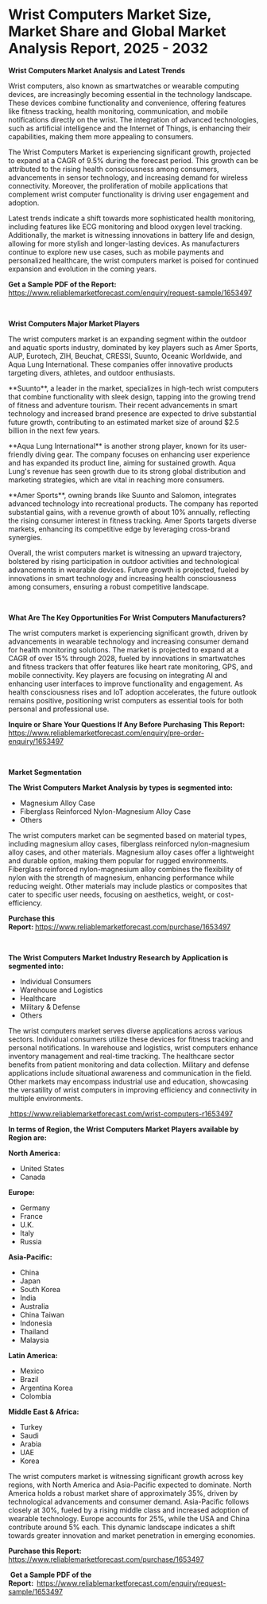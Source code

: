 <p><h1>Wrist Computers Market Size, Market Share and Global Market Analysis Report, 2025 - 2032</h1></p><p><strong>Wrist Computers Market Analysis and Latest Trends</strong></p>
<p><p>Wrist computers, also known as smartwatches or wearable computing devices, are increasingly becoming essential in the technology landscape. These devices combine functionality and convenience, offering features like fitness tracking, health monitoring, communication, and mobile notifications directly on the wrist. The integration of advanced technologies, such as artificial intelligence and the Internet of Things, is enhancing their capabilities, making them more appealing to consumers.</p><p>The Wrist Computers Market is experiencing significant growth, projected to expand at a CAGR of 9.5% during the forecast period. This growth can be attributed to the rising health consciousness among consumers, advancements in sensor technology, and increasing demand for wireless connectivity. Moreover, the proliferation of mobile applications that complement wrist computer functionality is driving user engagement and adoption.</p><p>Latest trends indicate a shift towards more sophisticated health monitoring, including features like ECG monitoring and blood oxygen level tracking. Additionally, the market is witnessing innovations in battery life and design, allowing for more stylish and longer-lasting devices. As manufacturers continue to explore new use cases, such as mobile payments and personalized healthcare, the wrist computers market is poised for continued expansion and evolution in the coming years.</p></p>
<p><strong>Get a Sample PDF of the Report:&nbsp;</strong> <a href="https://www.reliablemarketforecast.com/enquiry/request-sample/1653497?utm_campaign=3535&utm_medium=2&utm_source=Github&utm_content=ia&utm_term=18042025&utm_id=wrist-computers">https://www.reliablemarketforecast.com/enquiry/request-sample/1653497</a></p>
<p>&nbsp;</p>
<p><strong>Wrist Computers Major Market Players</strong></p>
<p><p>The wrist computers market is an expanding segment within the outdoor and aquatic sports industry, dominated by key players such as Amer Sports, AUP, Eurotech, ZIH, Beuchat, CRESSI, Suunto, Oceanic Worldwide, and Aqua Lung International. These companies offer innovative products targeting divers, athletes, and outdoor enthusiasts.</p><p>**Suunto**, a leader in the market, specializes in high-tech wrist computers that combine functionality with sleek design, tapping into the growing trend of fitness and adventure tourism. Their recent advancements in smart technology and increased brand presence are expected to drive substantial future growth, contributing to an estimated market size of around $2.5 billion in the next few years.</p><p>**Aqua Lung International** is another strong player, known for its user-friendly diving gear. The company focuses on enhancing user experience and has expanded its product line, aiming for sustained growth. Aqua Lung's revenue has seen growth due to its strong global distribution and marketing strategies, which are vital in reaching more consumers.</p><p>**Amer Sports**, owning brands like Suunto and Salomon, integrates advanced technology into recreational products. The company has reported substantial gains, with a revenue growth of about 10% annually, reflecting the rising consumer interest in fitness tracking. Amer Sports targets diverse markets, enhancing its competitive edge by leveraging cross-brand synergies.</p><p>Overall, the wrist computers market is witnessing an upward trajectory, bolstered by rising participation in outdoor activities and technological advancements in wearable devices. Future growth is projected, fueled by innovations in smart technology and increasing health consciousness among consumers, ensuring a robust competitive landscape.</p></p>
<p>&nbsp;</p>
<p><strong>What Are The Key Opportunities For Wrist Computers Manufacturers?</strong></p>
<p><p>The wrist computers market is experiencing significant growth, driven by advancements in wearable technology and increasing consumer demand for health monitoring solutions. The market is projected to expand at a CAGR of over 15% through 2028, fueled by innovations in smartwatches and fitness trackers that offer features like heart rate monitoring, GPS, and mobile connectivity. Key players are focusing on integrating AI and enhancing user interfaces to improve functionality and engagement. As health consciousness rises and IoT adoption accelerates, the future outlook remains positive, positioning wrist computers as essential tools for both personal and professional use.</p></p>
<p><strong>Inquire or Share Your Questions If Any Before Purchasing This Report:</strong> <a href="https://www.reliablemarketforecast.com/enquiry/pre-order-enquiry/1653497?utm_campaign=3535&utm_medium=2&utm_source=Github&utm_content=ia&utm_term=18042025&utm_id=wrist-computers">https://www.reliablemarketforecast.com/enquiry/pre-order-enquiry/1653497</a></p>
<p>&nbsp;</p>
<p><strong>Market Segmentation</strong></p>
<p><strong>The Wrist Computers Market Analysis by types is segmented into:</strong></p>
<p><ul><li>Magnesium Alloy Case</li><li>Fiberglass Reinforced Nylon-Magnesium Alloy Case</li><li>Others</li></ul></p>
<p><p>The wrist computers market can be segmented based on material types, including magnesium alloy cases, fiberglass reinforced nylon-magnesium alloy cases, and other materials. Magnesium alloy cases offer a lightweight and durable option, making them popular for rugged environments. Fiberglass reinforced nylon-magnesium alloy combines the flexibility of nylon with the strength of magnesium, enhancing performance while reducing weight. Other materials may include plastics or composites that cater to specific user needs, focusing on aesthetics, weight, or cost-efficiency.</p></p>
<p><strong>Purchase this Report:&nbsp;</strong><a href="https://www.reliablemarketforecast.com/purchase/1653497?utm_campaign=3535&utm_medium=2&utm_source=Github&utm_content=ia&utm_term=18042025&utm_id=wrist-computers">https://www.reliablemarketforecast.com/purchase/1653497</a></p>
<p>&nbsp;</p>
<p><strong>The Wrist Computers Market Industry Research by Application is segmented into:</strong></p>
<p><ul><li>Individual Consumers</li><li>Warehouse and Logistics</li><li>Healthcare</li><li>Military & Defense</li><li>Others</li></ul></p>
<p><p>The wrist computers market serves diverse applications across various sectors. Individual consumers utilize these devices for fitness tracking and personal notifications. In warehouse and logistics, wrist computers enhance inventory management and real-time tracking. The healthcare sector benefits from patient monitoring and data collection. Military and defense applications include situational awareness and communication in the field. Other markets may encompass industrial use and education, showcasing the versatility of wrist computers in improving efficiency and connectivity in multiple environments.</p></p>
<p><a href="https://www.reliablemarketforecast.com/wrist-computers-r1653497?utm_campaign=3535&utm_medium=2&utm_source=Github&utm_content=ia&utm_term=18042025&utm_id=wrist-computers">&nbsp;https://www.reliablemarketforecast.com/wrist-computers-r1653497</a></p>
<p><strong>In terms of Region, the Wrist Computers Market Players available by Region are:</strong></p>
<p>
    <p> <strong> North America: </strong>
        <ul>
            <li>United States</li>
            <li>Canada</li>
        </ul>
        </p> 
    <p> <strong> Europe: </strong>
        <ul>
            <li>Germany</li>
            <li>France</li>
            <li>U.K.</li>
            <li>Italy</li>
            <li>Russia</li>
        </ul>
        </p> 
    <p> <strong> Asia-Pacific: </strong>
        <ul>
            <li>China</li>
            <li>Japan</li>
            <li>South Korea</li>
            <li>India</li>
            <li>Australia</li>
            <li>China Taiwan</li>
            <li>Indonesia</li>
            <li>Thailand</li>
            <li>Malaysia</li>
        </ul>
        </p> 
    <p> <strong> Latin America: </strong>
        <ul>
            <li>Mexico</li>
            <li>Brazil</li>
            <li>Argentina Korea</li>
            <li>Colombia</li>
        </ul>
        </p> 
    <p> <strong> Middle East & Africa: </strong>
        <ul>
            <li>Turkey</li>
            <li>Saudi</li>
            <li>Arabia</li>
            <li>UAE</li>
            <li>Korea</li>
        </ul>
    </p>
    </p>
<p><p>The wrist computers market is witnessing significant growth across key regions, with North America and Asia-Pacific expected to dominate. North America holds a robust market share of approximately 35%, driven by technological advancements and consumer demand. Asia-Pacific follows closely at 30%, fueled by a rising middle class and increased adoption of wearable technology. Europe accounts for 25%, while the USA and China contribute around 5% each. This dynamic landscape indicates a shift towards greater innovation and market penetration in emerging economies.</p></p>
<p><strong>Purchase this Report: </strong><a href="https://www.reliablemarketforecast.com/purchase/1653497?utm_campaign=3535&utm_medium=2&utm_source=Github&utm_content=ia&utm_term=18042025&utm_id=wrist-computers">https://www.reliablemarketforecast.com/purchase/1653497</a></p>
<p>&nbsp;<strong>Get a Sample PDF of the Report:&nbsp;&nbsp;</strong><a href="https://www.reliablemarketforecast.com/enquiry/request-sample/1653497?utm_campaign=3535&utm_medium=2&utm_source=Github&utm_content=ia&utm_term=18042025&utm_id=wrist-computers">https://www.reliablemarketforecast.com/enquiry/request-sample/1653497</a></p>
<p><strong></strong></p>
<p><p></p><p></p><p></p></p>